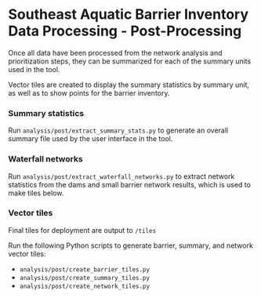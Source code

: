 # Southeast Aquatic Barrier Inventory Data Processing - Post-Processing

Once all data have been processed from the network analysis and prioritization steps, they can be summarized for each of the summary units used in the tool.

Vector tiles are created to display the summary statistics by summary unit, as well as to show points for the barrier inventory.

### Summary statistics

Run `analysis/post/extract_summary_stats.py` to generate an overall summary file used by the user interface in the tool.

### Waterfall networks

Run `analysis/post/extract_waterfall_networks.py` to extract network statistics from the dams and small
barrier network results, which is used to make tiles below.

### Vector tiles

Final tiles for deployment are output to `/tiles`

Run the following Python scripts to generate barrier, summary, and network vector tiles:

- `analysis/post/create_barrier_tiles.py`
- `analysis/post/create_summary_tiles.py`
- `analysis/post/create_network_tiles.py`
